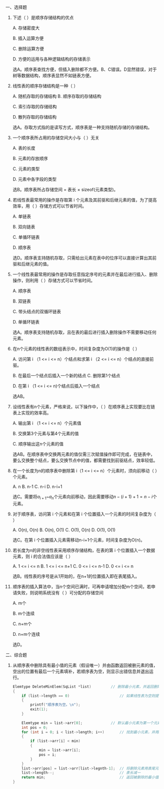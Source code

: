 一、选择题

1. 下述（ ）是顺序存储结构的优点

   A. 存储密度大

   B. 插入运算方便

   C. 删除运算方便

   D. 方便的运用与各种逻辑结构的存储表示

   选A。顺序表查找方便，但插入删除都不方便。B、C错误。D显然错误，对于树等数据结构，顺序表显然不如链表方便。



2. 线性表的顺序存储结构是一种（ ）

   A. 随机存取的存储结构
   B. 顺序存取的存储结构

   C. 索引存取的存储结构

   D. 散列存取的存储结构

   选A。存取方式指的是读写方式，顺序表是一种支持随机存储的存储结构。



3. 一个顺序表所占用的存储空间大小与（ ）无关

   A. 表的长度

   B. 元素的存放顺序

   C. 元素的类型

   D. 元素中各字段的类型

   选B。顺序表所占存储空间 = 表长 × sizeof(元素类型)。



4. 若线性表最常用的操作是存取第 i 个元素及其前驱和后继元素的值，为了提高效率，用（ ）存储方式可以节省时间。

   A. 单链表

   B. 双向链表

   C. 单循环链表

   D. 顺序表

   选D。顺序表支持随机存取，只需给出元素在表中的位序可以直接计算出其前驱和后继元素的值。



5. 一个线性表最常用的操作是存取任意指定序号的元素并在最后进行插入、删除操作，则利用（ ）存储方式可以节省时间。

   A. 顺序表

   B. 双链表

   C. 带头结点的双循环链表

   D. 单循环链表

   选A。顺序表支持随机存取，且在表的最后进行插入删除操作不需要移动任何元素。



6. 在n个元素的线性表的数组表示中，时间复杂度为O(1)的操作是（ ）

   A. 访问第 i （1 <= i <= n）个结点和求第 i （2 <= i <= n）个结点的直接前驱。

   B. 在最后一个结点后插入一个新的结点
   C. 删除第1个结点

   D. 在第 i （1 <= i <= n)个结点后插入一个结点

   选AB。



7. 设线性表有n个元素，严格来说，以下操作中，（ ）在顺序表上实现要比在链表上实现的效率高。

   A. 输出第 i （1 <= i <= n）个元素值

   B. 交换第3个元素与第4个元素的值

   C. 顺序输出这n个元素的值

   选AB。在顺序表中交换两元素的值仅需三次赋值操作即可完成，在链表中，要么交换整个结点，要么交换节点中的值，都需要找到前驱结点，效率较低。



8. 在一个长度为n的顺序表中删除第 i（1 <= i <= n）个元素时，须向前移动（ ）个元素。

   A. n	B. n-1	C. n-i	D. n-i+1

   选C。需要将$a_{i+1}$~$a_{n}$个元素向前移动，因此需要移动$n-(i+1)+1 = n-i$个元素。



9. 对于顺序表，访问第 i 个元素和在第 i 个位置插入一个元素的时间复杂度为（ ）

   A. O(n), O(n)	B. O(n), O(1)	C. O(1), O(n)	D. O(1), O(1)

   选C。在第 i 个位置插入元素需移动n-i+1个元素，时间复杂度为O(n)。



10. 若长度为n的非空线性表采用顺序存储结构，在表的第 i 个位置插入一个数据元素，则 i 的合法值应该是（ ）

    A. 1 <= i <= n		B. 1 <= i <= n+1		C. 0 <= i <= n-1		D. 0 <= i <= n

    选B。线性表的序号是从1开始的，在n+1的位置插入即在表尾插入。



11. 顺序表的插入算法中，当n个空间已满时，可再申请增加分配m个空间，若申请失败，则说明系统没有（ ）可分配的存储空间

    A. m个

    B. m个连续

    C. n+m个

    D. n+m个连续

    选D。



二、综合题

1. 从顺序表中删除具有最小值的元素（假设唯一）并由函数返回被删元素的值，空出的位置有最后一个元素填补，若顺序表为空，则显示出错信息并退出运行。

   ```C
   Elemtype DeleteMinElem(SqList *list)			// 删除最小元素，并返回删除的最小元素
   {
       if (list->length == 0)						// 如果线性表为空则提示错误并退出运行。
       {
           printf("顺序表为空。\n");
           exit(1);
       }
       
       Elemtype min = list->arr[0];				// 默认最小元素为第一个元素。
       int pos = 0;
       for (int i = 0; i < list->length; i++)		// 找到最小元素，并用min记录最小元素值，pos记录元素索引值
       {
           if (list->arr[i] < min)
           {
               min = list->arr[i];
               pos = i;
           }
       }
       list->arr[pos] = list->arr[list->legnth-1];	// 将删除元素用表尾元素填充。
       list->length--;								// 表长减一
       return min;									// 返回被删除的最小值。
   }
   ```